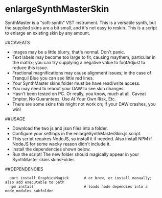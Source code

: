 # enlargeSynthMasterSkin
SynthMaster is a "soft-synth" VST instrument. This is a versatile synth, but the supplied skins are a bit small, and it's not easy to reskin. This is a script to enlarge an existing skin by any amount.

##CAVEATS
  - Images may be a little blurry, that's normal. Don't panic.
  - Text labels may become too large to fit, causing maythem, particular in the matrix; you can try supplying a negative value to fontAdjust to reduce this issue.
  - Fractional magnifications may cause alignment issues; in the case of Tranquil Blue you can see little red lines.
  - Your SynthMaster skins folder must be have read/write access.
  - You may need to reboot your DAW to see skin changes.
  - Hasn't been tested on PC. Or really, you know, much at all. Caveat Emptor, No Guarantees, Use At Your Own Risk, Etc.
  - There are some skins this might not work on; if your DAW crashes, you win! 

##USAGE
  - Download the two js and json files into a folder.
  - Configure your settings in the enlargeSynthMasterSkin.js script.
  - This script requires NodeJS, so install it if needed. Also install NPM if NodeJS for some wacky reason didn't include it.
  - Install the dependencies shown below.
  - Run the script! The new folder should magically appear in your SynthMaster skins skinsFolder.

##DEPENDENCIES
```code  
  port install GraphicsMagick 		# or brew, or install manually; also add executable to path
  npm install						# loads node dependies into a node_modules subfolder
```
